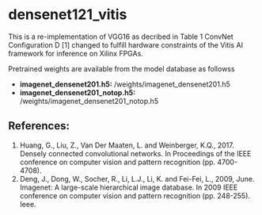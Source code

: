 # densenet121_vitis

This is a re-implementation of VGG16 as decribed in Table 1 ConvNet Configuration D [1] changed to fulfill
hardware constraints of the Vitis AI framework for inference on Xilinx FPGAs.

Pretrained weights are available from the model database as followss

- **imagenet_densenet201.h5:** /weights/imagenet_densenet201.h5 
- **imagenet_densenet201_notop.h5:** /weights/imagenet_densenet201_notop.h5


## References:
1. Huang, G., Liu, Z., Van Der Maaten, L. and Weinberger, K.Q., 2017. Densely connected convolutional networks. In Proceedings of the IEEE conference on computer vision and pattern recognition (pp. 4700-4708).
2. Deng, J., Dong, W., Socher, R., Li, L.J., Li, K. and Fei-Fei, L., 2009, June. Imagenet: A large-scale hierarchical image database. In 2009 IEEE conference on computer vision and pattern recognition (pp. 248-255). Ieee.